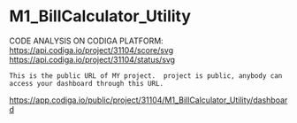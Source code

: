 # M1_BillCalculator_Utility

CODE ANALYSIS ON CODIGA PLATFORM:
https://api.codiga.io/project/31104/score/svg
    https://api.codiga.io/project/31104/status/svg
    
    
    This is the public URL of MY project.  project is public, anybody can access your dashboard through this URL.
https://app.codiga.io/public/project/31104/M1_BillCalculator_Utility/dashboard
